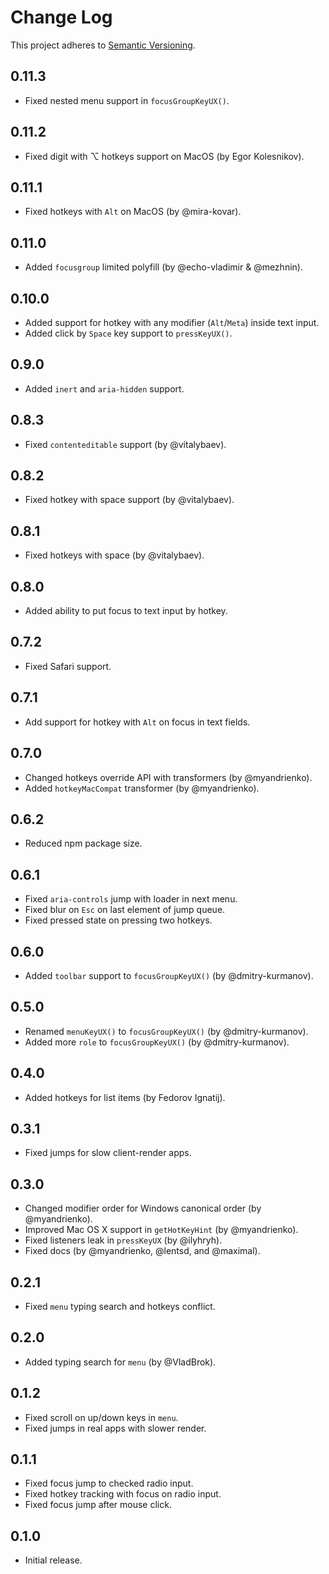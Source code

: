 # Change Log

This project adheres to [Semantic Versioning](http://semver.org/).

## 0.11.3
* Fixed nested menu support in `focusGroupKeyUX()`.

## 0.11.2
* Fixed digit with ⌥ hotkeys support on MacOS (by Egor Kolesnikov).

## 0.11.1
* Fixed hotkeys with `Alt` on MacOS (by @mira-kovar).

## 0.11.0
* Added `focusgroup` limited polyfill (by @echo-vladimir & @mezhnin).

## 0.10.0
* Added support for hotkey with any modifier (`Alt`/`Meta`) inside text input.
* Added click by `Space` key support to `pressKeyUX()`.

## 0.9.0
* Added `inert` and `aria-hidden` support.

## 0.8.3
* Fixed `contenteditable` support (by @vitalybaev).

## 0.8.2
* Fixed hotkey with space support (by @vitalybaev).

## 0.8.1
* Fixed hotkeys with space (by @vitalybaev).

## 0.8.0
* Added ability to put focus to text input by hotkey.

## 0.7.2
* Fixed Safari support.

## 0.7.1
* Add support for hotkey with `Alt` on focus in text fields.

## 0.7.0
* Changed hotkeys override API with transformers (by @myandrienko).
* Added `hotkeyMacCompat` transformer (by @myandrienko).

## 0.6.2
* Reduced npm package size.

## 0.6.1
* Fixed `aria-controls` jump with loader in next menu.
* Fixed blur on `Esc` on last element of jump queue.
* Fixed pressed state on pressing two hotkeys.

## 0.6.0
* Added `toolbar` support to `focusGroupKeyUX()` (by @dmitry-kurmanov).

## 0.5.0
* Renamed `menuKeyUX()` to `focusGroupKeyUX()` (by @dmitry-kurmanov).
* Added more `role` to `focusGroupKeyUX()` (by @dmitry-kurmanov).

## 0.4.0
* Added hotkeys for list items (by Fedorov Ignatij).

## 0.3.1
* Fixed jumps for slow client-render apps.

## 0.3.0
* Changed modifier order for Windows canonical order (by @myandrienko).
* Improved Mac OS X support in `getHotKeyHint` (by @myandrienko).
* Fixed listeners leak in `pressKeyUX` (by @ilyhryh).
* Fixed docs (by @myandrienko, @lentsd, and @maximal).

## 0.2.1
* Fixed `menu` typing search and hotkeys conflict.

## 0.2.0
* Added typing search for `menu` (by @VladBrok).

## 0.1.2
* Fixed scroll on up/down keys in `menu`.
* Fixed jumps in real apps with slower render.

## 0.1.1
* Fixed focus jump to checked radio input.
* Fixed hotkey tracking with focus on radio input.
* Fixed focus jump after mouse click.

## 0.1.0
* Initial release.
